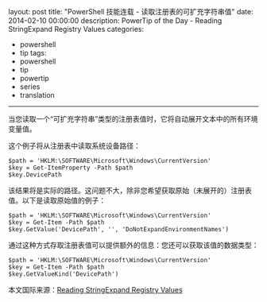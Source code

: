 layout: post
title: "PowerShell 技能连载 - 读取注册表的可扩充字符串值"
date: 2014-02-10 00:00:00
description: PowerTip of the Day - Reading StringExpand Registry Values
categories:
- powershell
- tip
tags:
- powershell
- tip
- powertip
- series
- translation
---
当您读取一个“可扩充字符串”类型的注册表值时，它将自动展开文本中的所有环境变量值。

这个例子将从注册表中读取系统设备路径：

	$path = 'HKLM:\SOFTWARE\Microsoft\Windows\CurrentVersion'
	$key = Get-ItemProperty -Path $path
	$key.DevicePath

该结果将是实际的路径。这问题不大，除非您希望获取原始（未展开的）注册表值。以下是读取原始值的例子：

	$path = 'HKLM:\SOFTWARE\Microsoft\Windows\CurrentVersion'
	$key = Get-Item -Path $path
	$key.GetValue('DevicePath', '', 'DoNotExpandEnvironmentNames')

通过这种方式存取注册表值可以提供额外的信息：您还可以获取该值的数据类型：

	$path = 'HKLM:\SOFTWARE\Microsoft\Windows\CurrentVersion'
	$key = Get-Item -Path $path
	$key.GetValueKind('DevicePath')

<!--more-->
本文国际来源：[Reading StringExpand Registry Values](http://community.idera.com/powershell/powertips/b/tips/posts/reading-stringexpand-registry-values)
